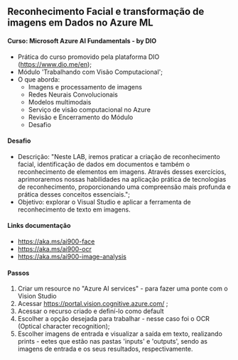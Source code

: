 ## Reconhecimento Facial e transformação de imagens em Dados no Azure ML 

#### Curso: Microsoft Azure AI Fundamentals - by DIO
- Prática do curso promovido pela plataforma DIO (https://www.dio.me/en);
- Módulo 'Trabalhando com Visão Computacional';
- O que aborda:
    * Imagens e processamento de imagens
    * Redes Neurais Convolucionais
    * Modelos multimodais
    * Serviço de visão computacional no Azure
    * Revisão e Encerramento do Módulo
    * Desafio

#### Desafio
- Descrição: "Neste LAB, iremos praticar a criação de reconhecimento facial, identificação de dados em documentos e também o reconhecimento de elementos em imagens. Através desses exercícios, aprimoraremos nossas habilidades na aplicação prática de tecnologias de reconhecimento, proporcionando uma compreensão mais profunda e prática desses conceitos essenciais.";
- Objetivo: explorar o Visual Studio e aplicar a ferramenta de reconhecimento de texto em imagens.

#### Links documentação
- https://aka.ms/ai900-face
- https://aka.ms/ai900-ocr
- https://aka.ms/ai900-image-analysis

#### Passos
1. Criar um resource no "Azure AI services" - para fazer uma ponte com o Vision Studio
2. Acessar https://portal.vision.cognitive.azure.com/ ;
3. Acessar o recurso criado e definí-lo como default
4. Escolher a opção desejada para trabalhar - nesse caso foi o OCR (Optical character recognition);
5. Escolher imagens de entrada e visualizar a saída em texto, realizando prints - eetes que estão nas pastas 'inputs' e 'outputs', sendo as imagens de entrada e os seus resultados, respectivamente.
